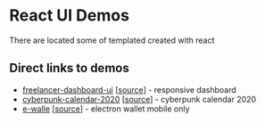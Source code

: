 # React UI Demos

There are located some of templated created with react

## Direct links to demos

- [freelancer-dashboard-ui](https://profesor08.github.io/react-ui/freelancer-dashboard-ui/) [[source](https://github.com/Profesor08/react-ui/tree/master/freelancer-dashboard-ui)] - responsive dashboard
- [cyberpunk-calendar-2020](https://profesor08.github.io/react-ui/cyberpunk-calendar-2020/) [[source](https://github.com/Profesor08/react-ui/tree/master/cyberpunk-calendar-2020)] - cyberpunk calendar 2020
- [e-walle](https://profesor08.github.io/react-ui/e-walle/) [[source](https://github.com/Profesor08/react-ui/tree/master/e-walle)] - electron wallet mobile only
